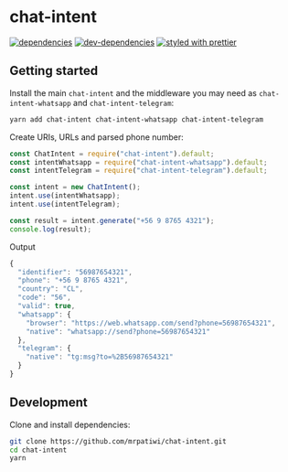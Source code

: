 # chat-intent

[![dependencies][dependencies-image]][dependencies-url] [![dev-dependencies][dev-dependencies-image]][dev-dependencies-url] [![styled with prettier](https://img.shields.io/badge/styled_with-prettier-ff69b4.svg)](https://github.com/prettier/prettier)

## Getting started

Install the main `chat-intent` and the middleware you may need as `chat-intent-whatsapp` and `chat-intent-telegram`:

```sh
yarn add chat-intent chat-intent-whatsapp chat-intent-telegram
```

Create URIs, URLs and parsed phone number:

```js
const ChatIntent = require("chat-intent").default;
const intentWhatsapp = require("chat-intent-whatsapp").default;
const intentTelegram = require("chat-intent-telegram").default;

const intent = new ChatIntent();
intent.use(intentWhatsapp);
intent.use(intentTelegram);

const result = intent.generate("+56 9 8765 4321");
console.log(result);
```

Output

```js
{
  "identifier": "56987654321",
  "phone": "+56 9 8765 4321",
  "country": "CL",
  "code": "56",
  "valid": true,
  "whatsapp": {
    "browser": "https://web.whatsapp.com/send?phone=56987654321",
    "native": "whatsapp://send?phone=56987654321"
  },
  "telegram": {
    "native": "tg:msg?to=%2B56987654321"
  }
}
```

## Development

Clone and install dependencies:

```sh
git clone https://github.com/mrpatiwi/chat-intent.git
cd chat-intent
yarn
```

[dependencies-image]: https://david-dm.org/mrpatiwi/chat-intent.svg
[dependencies-url]: https://david-dm.org/mrpatiwi/chat-intent
[dev-dependencies-image]: https://david-dm.org/mrpatiwi/chat-intent/dev-status.svg
[dev-dependencies-url]: https://david-dm.org/mrpatiwi/chat-intent#info=devDependencies
